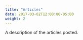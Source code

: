 ```yaml
---
title: "Articles"
date: 2017-03-02T12:00:00-05:00
weight: 2
---
```

A description of the articles posted.
